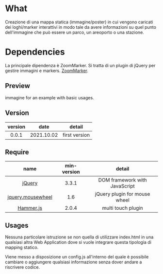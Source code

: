 # What

Creazione di una mappa statica (immagine/poster) in cui vengono caricati dei loghi/marker interattivi in modo tale da
avere informazioni su quel punto dell'immagine che può essere un parco, un areoporto o una stazione. 

# Dependencies
La principale dipendenza è ZoomMarker. Si tratta di un plugin di jQuery per gestire immagini e markers.
[ZoomMarker](https://github.com/NoticeVengus/ZoomMarker).


## Preview
immagine for an example with basic usages.

## Version

| version  | date | detail        | 
| :-------:|:----:|:-------------:|
| 0.0.1    | 2021.10.02 | first version   |

## Require

| name  | min-version | detail    |
| :-------:|:----:|:-------------:|
| [jQuery](http://jquery.com/)   | 3.3.1  | DOM framework with JavaScript |
| [jquery.mousewheel](http://plugins.jquery.com/mousewheel/)   | 1.6  | jQuery plugin for mouse wheel |
| [Hammer.js](http://hammerjs.github.io/)| 2.0.4| multi touch plugin    |


## Usages
Nessuna particolare istruzione se non quella di utilizzare index.html in una qualsiasi altra Web Application dove
si vuole integrare questa tipologia di mapping statico.

Viene messo a disposizione un config.js all'interno del quale è possibile cambiare o aggiungere qualsiasi informazione 
senza dover andare a riscrivere codice.
